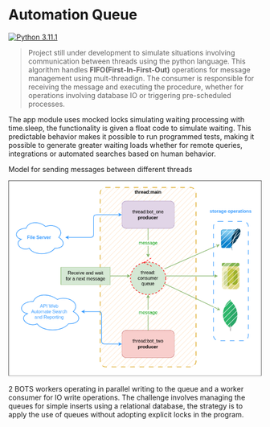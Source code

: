 # Automation Queue

[![Python 3.11.1](https://img.shields.io/badge/python-3.11.1-blue.svg)](https://www.python.org/downloads/release/python-3111/)

>Project still under development to simulate situations involving communication between threads using the python language. This algorithm handles **FIFO(First-In-First-Out)** operations for message management using mult-threadign. The consumer is responsible for receiving the message and executing the procedure, whether for operations involving database IO or triggering pre-scheduled processes.

The app module uses mocked locks simulating waiting processing with time.sleep, the functionality is given a float code to simulate waiting. This predictable behavior makes it possible to run programmed tests, making it possible to generate greater waiting loads whether for remote queries, integrations or automated searches based on human behavior.

Model for sending messages between different threads

![alt text](https://github.com/rodrigmars/Automationqueue/blob/main/images/teste_thread.drawio.png?raw=true)

2 BOTS workers operating in parallel writing to the queue and a worker consumer for IO write operations. The challenge involves managing the queues for simple inserts using a relational database, the strategy is to apply the use of queues without adopting explicit locks in the program.
